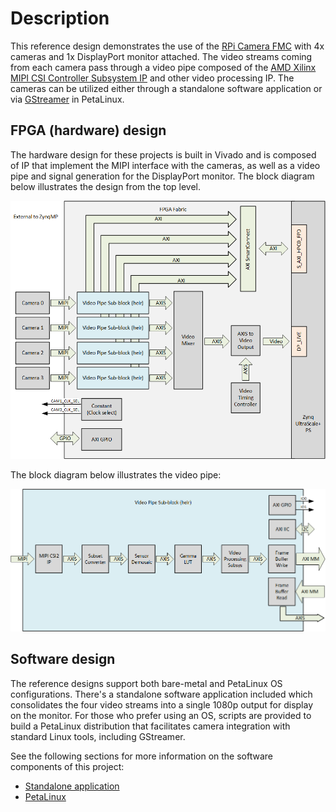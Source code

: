# Description

This reference design demonstrates the use of the [RPi Camera FMC] with 4x cameras and 1x DisplayPort monitor 
attached. The video streams coming from each camera pass through a video pipe composed of the 
[AMD Xilinx MIPI CSI Controller Subsystem IP] and other video processing IP. The cameras can be utilized
either through a standalone software application or via [GStreamer] in PetaLinux.

## FPGA (hardware) design

The hardware design for these projects is built in Vivado and is composed of IP that implement the
MIPI interface with the cameras, as well as a video pipe and signal generation for the DisplayPort
monitor. The block diagram below illustrates the design from the top level.

![RPi Camera FMC design block diagram](images/block-diagram-top-level.png)
    
The block diagram below illustrates the video pipe:

![Video pipe sub-block diagram](images/video-pipe-block-diagram.png)
    
## Software design

The reference designs support both bare-metal and PetaLinux OS configurations. There's a standalone 
software application included which consolidates the four video streams into a single 1080p output for 
display on the monitor. For those who prefer using an OS, scripts are provided to build a PetaLinux
distribution that facilitates camera integration with standard Linux tools, including GStreamer.

See the following sections for more information on the software components of this project:

* [Standalone application](standalone)
* [PetaLinux](petalinux)

[AMD Xilinx MIPI CSI Controller Subsystem IP]: https://docs.xilinx.com/r/en-US/pg202-mipi-dphy
[RPi Camera FMC]: https://camerafmc.com/docs/rpi-camera-fmc/overview/
[GStreamer]: https://gstreamer.freedesktop.org/

